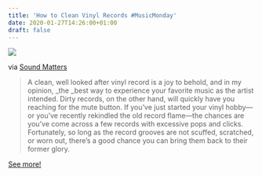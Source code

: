 ```yaml
---
title: 'How to Clean Vinyl Records #MusicMonday'
date: 2020-01-27T14:26:00+01:00
draft: false
---
```


![](https://cdn-blog.adafruit.com/uploads/2020/01/how-to-use-record-brush-new-audioquest-600x450.jpg)

via [Sound Matters](https://www.yoursoundmatters.com/how-to-clean-vinyl-records-quickly-and-easily/)

> A clean, well looked after vinyl record is a joy to behold, and in my opinion, _the _best way to experience your favorite music as the artist intended. Dirty records, on the other hand, will quickly have you reaching for the mute button. If you’ve just started your vinyl hobby—or you’ve recently rekindled the old record flame—the chances are you’ve come across a few records with excessive pops and clicks. Fortunately, so long as the record grooves are not scuffed, scratched, or worn out, there’s a good chance you can bring them back to their former glory.

[See more!](https://www.yoursoundmatters.com/how-to-clean-vinyl-records-quickly-and-easily/)